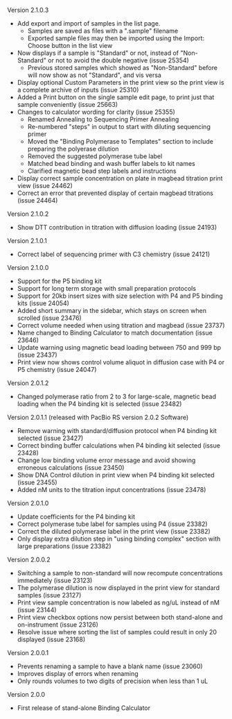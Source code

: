 Version 2.1.0.3
- Add export and import of samples in the list page. 
    - Samples are saved as files with a ".sample" filename
    - Exported sample files may then be imported using the Import: Choose button in the list view 
- Now displays if a sample is "Standard" or not, instead of "Non-Standard" or not to avoid the double negative (issue 25354)
    - Previous stored samples which showed as "Non-Standard" before will now show as not "Standard", and vis versa
- Display optional Custom Parameters in the print view so the print view is a complete archive of inputs (issue 25310)
- Added a Print button on the single sample edit page, to print just that sample conveniently (issue 25663)
- Changes to calculator wording for clarity (issue 25355)
    - Renamed Annealing to Sequencing Primer Annealing
    - Re-numbered "steps" in output to start with diluting sequencing primer
    - Moved the "Binding Polymerase to Templates" section to include preparing the polyerase dilution
    - Removed the suggested polymerase tube label
    - Matched bead binding and wash buffer labels to kit names
    - Clarified magnetic bead step labels and instructions
- Display correct sample concentration on plate in magbead titration print view (issue 24462)
- Correct an error that prevented display of certain magbead titrations (issue 24464)

Version 2.1.0.2
- Show DTT contribution in titration with diffusion loading (issue 24193)

Version 2.1.0.1
- Correct label of sequencing primer with C3 chemistry (issue 24121)

Version 2.1.0.0
- Support for the P5 binding kit
- Support for long term storage with small preparation protocols
- Support for 20kb insert sizes with size selection with P4 and P5 binding kits (issue 24054)
- Added short summary in the sidebar, which stays on screen when scrolled (issue 23476)
- Correct volume needed when using titration and magbead (issue 23737)
- Name changed to Binding Calculator to match documentation (issue 23646)
- Update warning using magnetic bead loading between 750 and 999 bp (issue 23437)
- Print view now shows control volume aliquot in diffusion case with P4 or P5 chemistry (issue 24047)

Version 2.0.1.2
- Changed polymerase ratio from 2 to 3 for large-scale, magnetic bead loading when the P4 binding kit is selected (issue 23482)

Version 2.0.1.1 
 (released with PacBio RS version 2.0.2 Software)
- Remove warning with standard/diffusion protocol when P4 binding kit selected (issue 23427)
- Correct binding buffer calculations when P4 binding kit selected (issue 23428)
- Change low binding volume error message and avoid showing erroneous calculations (issue 23450)
- Show DNA Control dilution in print view when P4 binding kit selected (issue 23455)
- Added nM units to the titration input concentrations (issue 23478)

Version 2.0.1.0
- Update coefficients for the P4 binding kit
- Correct polymerase tube label for samples using P4 (issue 23382)
- Correct the diluted polymerase label in the print view (issue 23382)
- Only display extra dilution step in "using binding complex" section with large preparations (issue 23382)

Version 2.0.0.2
- Switching a sample to non-standard will now recompute concentrations immediately (issue 23123)
- The polymerase dilution is now displayed in the print view for standard samples (issue 23127)
- Print view sample concentration is now labeled as ng/uL instead of nM (issue 23144)
- Print view checkbox options now persist between both stand-alone and on-instrument (issue 23126)
- Resolve issue where sorting the list of samples could result in only 20 displayed (issue 23168)

Version 2.0.0.1
- Prevents renaming a sample to have a blank name (issue 23060)
- Improves display of errors when renaming
- Only rounds volumes to two digits of precision when less than 1 uL

Version 2.0.0
- First release of stand-alone Binding Calculator
